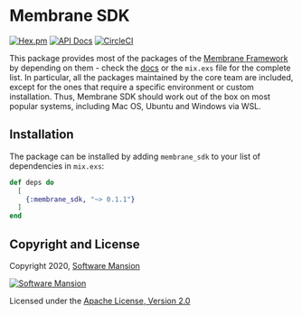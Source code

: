 # Membrane SDK

[![Hex.pm](https://img.shields.io/hexpm/v/membrane_sdk.svg)](https://hex.pm/packages/membrane_sdk)
[![API Docs](https://img.shields.io/badge/api-docs-yellow.svg?style=flat)](https://hexdocs.pm/membrane_sdk)
[![CircleCI](https://circleci.com/gh/membraneframework/membrane_sdk.svg?style=svg)](https://circleci.com/gh/membraneframework/membrane_sdk)

This package provides most of the packages of the [Membrane Framework](https://membrane.stream) by depending on them - check the [docs](https://hexdocs.pm/membrane_sdk/Membrane.SDK.html) or the `mix.exs` file for the complete list.
In particular, all the packages maintained by the core team are included, except for the ones that require a specific environment or custom installation. Thus, Membrane SDK should work out of the box on most popular systems, including Mac OS, Ubuntu and Windows via WSL.

## Installation

The package can be installed by adding `membrane_sdk` to your list of dependencies in `mix.exs`:

```elixir
def deps do
  [
    {:membrane_sdk, "~> 0.1.1"}
  ]
end
```


## Copyright and License

Copyright 2020, [Software Mansion](https://swmansion.com/?utm_source=git&utm_medium=readme&utm_campaign=membrane_sdk)

[![Software Mansion](https://logo.swmansion.com/logo?color=white&variant=desktop&width=200&tag=membrane-github)](https://swmansion.com/?utm_source=git&utm_medium=readme&utm_campaign=membrane_sdk)

Licensed under the [Apache License, Version 2.0](LICENSE)
